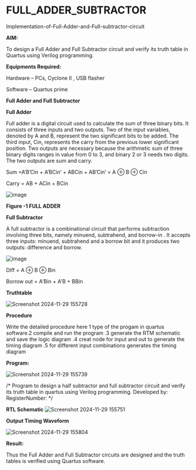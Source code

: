# FULL_ADDER_SUBTRACTOR

Implementation-of-Full-Adder-and-Full-subtractor-circuit

**AIM:**

To design a Full Adder and Full Subtractor circuit and verify its truth table in Quartus using Verilog programming.

**Equipments Required:**

Hardware – PCs, Cyclone II , USB flasher

Software – Quartus prime

**Full Adder and Full Subtractor**

**Full Adder**

Full adder is a digital circuit used to calculate the sum of three binary bits. It consists of three inputs and two outputs. Two of the input variables, denoted by A and B, represent the two significant bits to be added. The third input, Cin, represents the carry from the previous lower significant position. Two outputs are necessary because the arithmetic sum of three binary digits ranges in value from 0 to 3, and binary 2 or 3 needs two digits. The two outputs are sum and carry.

Sum =A’B’Cin + A’BCin’ + ABCin + AB’Cin’ = A ⊕ B ⊕ Cin 

Carry = AB + ACin + BCin

![image](https://github.com/naavaneetha/FULL_ADDER_SUBTRACTOR/assets/154305477/0f30ba51-5ffb-4198-845f-18e054f675e7)

**Figure -1 FULL ADDER**

**Full Subtractor**

A full subtractor is a combinational circuit that performs subtraction involving three bits, namely minuend, subtrahend, and borrow-in . It accepts three inputs: minuend, subtrahend and a borrow bit and it produces two outputs: difference and borrow.

![image](https://github.com/naavaneetha/FULL_ADDER_SUBTRACTOR/assets/154305477/02b24f51-ab51-4304-9ad6-7b81ffc1ead5)

Diff = A ⊕ B ⊕ Bin 

Borrow out = A'Bin + A'B + BBin

**Truthtable**

![Screenshot 2024-11-29 155728](https://github.com/user-attachments/assets/52f23bb8-98e7-4824-997f-32d30e4407b1)


**Procedure**

Write the detailed procedure here 1 type of the progam in quartus software.2 compile and run the program .3 generate the RTM schematic and save the logic diagram .4 creat node for input and out to generate the timing diagram .5 for different input combinations generates the timing diagram  

**Program:**

![Screenshot 2024-11-29 155739](https://github.com/user-attachments/assets/7a983406-6644-402d-8eca-f3a9642a711e)


/* Program to design a half subtractor and full subtractor circuit and verify its truth table in quartus using Verilog programming. Developed by: RegisterNumber:
*/

**RTL Schematic**
![Screenshot 2024-11-29 155751](https://github.com/user-attachments/assets/9da4b794-3659-4f22-8f53-5965de9fe509)


**Output Timing Waveform**

![Screenshot 2024-11-29 155804](https://github.com/user-attachments/assets/f697d6fb-17ea-4cf1-877d-01e32f55843b)


**Result:**

Thus the Full Adder and Full Subtractor circuits are designed and the truth tables is verified using Quartus software.




